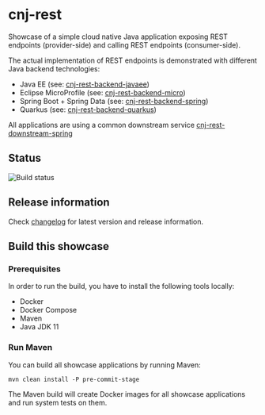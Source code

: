 # cnj-rest

Showcase of a simple cloud native Java application exposing REST endpoints (provider-side) and calling REST endpoints (consumer-side).

The actual implementation of REST endpoints is demonstrated with different Java backend technologies:

* Java EE (see: [cnj-rest-backend-javaee](cnj-rest-backend-javaee/README.md))
* Eclipse MicroProfile (see: [cnj-rest-backend-micro](cnj-rest-backend-micro/README.md))
* Spring Boot + Spring Data (see: [cnj-rest-backend-spring](cnj-rest-backend-spring/README.md))
* Quarkus (see: [cnj-rest-backend-quarkus](cnj-rest-backend-quarkus/README.md))

All applications are using a common downstream service [cnj-rest-downstream-spring](cnj-rest-downstream-spring/README.md)

## Status
![Build status](https://drone.at.automotive.msg.team/api/badges/msgoat/cnj-rest/status.svg)

## Release information

Check [changelog](changelog.md) for latest version and release information.

## Build this showcase 

### Prerequisites

In order to run the build, you have to install the following tools locally:
* Docker
* Docker Compose 
* Maven
* Java JDK 11   

### Run Maven

You can build all showcase applications by running Maven:
```
mvn clean install -P pre-commit-stage
```

The Maven build will create Docker images for all showcase applications and run system tests on them.